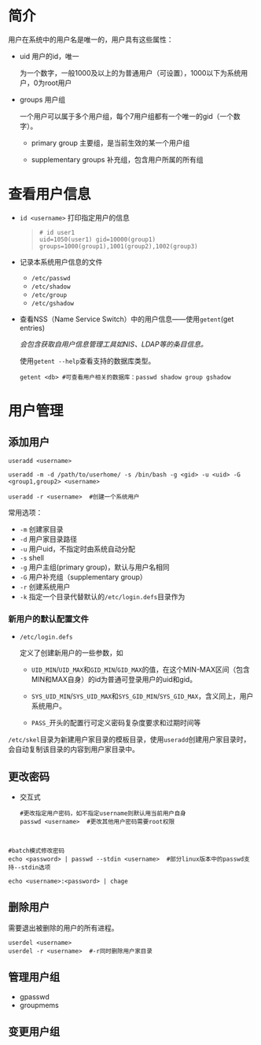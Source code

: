 # 简介

 用户在系统中的用户名是唯一的，用户具有这些属性：

- uid  用户的id，唯一

  为一个数字，一般1000及以上的为普通用户（可设置），1000以下为系统用户，0为root用户

- groups 用户组

  一个用户可以属于多个用户组，每个7用户组都有一个唯一的gid（一个数字）。

  - primary group  主要组，是当前生效的某一个用户组

  - supplementary groups  补充组，包含用户所属的所有组

    

# 查看用户信息

- `id <username>`  打印指定用户的信息

  > ```shell
  > # id user1
  > uid=1050(user1) gid=10000(group1) groups=1000(group1),1001(group2),1002(group3)
  > ```

  

- 记录本系统用户信息的文件

  - `/etc/passwd`
  - `/etc/shadow`
  - `/etc/group`
  - `/etc/gshadow`

- 查看NSS（Name Service Switch）中的用户信息——使用`getent`(get entries)

  *会包含获取自用户信息管理工具如NIS、LDAP等的条目信息。*

  使用`getent --help`查看支持的数据库类型。

  ```shell
  getent <db> #可查看用户相关的数据库：passwd shadow group gshadow
  ```

  





# 用户管理

## 添加用户

```shell
useradd <username>

useradd -m -d /path/to/userhome/ -s /bin/bash -g <gid> -u <uid> -G <group1,group2> <username>

useradd -r <username>  #创建一个系统用户
```

常用选项：

- `-m`  创建家目录
- `-d`  用户家目录路径
- `-u`  用户uid，不指定时由系统自动分配
- `-s`  shell
- `-g`  用户主组(primary group)，默认与用户名相同
- `-G`  用户补充组（supplementary group）
- `-r`  创建系统用户
- `-k`  指定一个目录代替默认的`/etc/login.defs`目录作为



### 新用户的默认配置文件

- `/etc/login.defs`

  定义了创建新用户的一些参数，如

  - `UID_MIN`/`UID_MAX`和`GID_MIN`/`GID_MAX`的值，在这个MIN-MAX区间（包含MIN和MAX自身）的id为普通可登录用户的uid和gid。

  - `SYS_UID_MIN`/`SYS_UID_MAX`和`SYS_GID_MIN`/`SYS_GID_MAX`，含义同上，用户系统用户。
  - `PASS_`开头的配置行可定义密码复杂度要求和过期时间等

`/etc/skel`目录为新建用户家目录的模板目录，使用`useradd`创建用户家目录时，会自动复制该目录的内容到用户家目录中。



## 更改密码

- 交互式

  ```shell
  #更改指定用户密码，如不指定username则默认用当前用户自身
  passwd <username>  #更改其他用户密码需要root权限
  ```

  

```shell


#batch模式修改密码
echo <password> | passwd --stdin <username>  #部分linux版本中的passwd支持--stdin选项

echo <username>:<password> | chage
```





## 删除用户

需要退出被删除的用户的所有进程。

```shell
userdel <username>
userdel -r <username>  #-r同时删除用户家目录
```



## 管理用户组

- gpasswd
- groupmems



## 变更用户组



